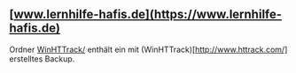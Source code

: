 ## [www.lernhilfe-hafis.de](https://www.lernhilfe-hafis.de) ##

Ordner [WinHTTrack/](WinHTTrack) enthält ein mit (WinHTTrack)[http://www.httrack.com/] erstelltes Backup.
